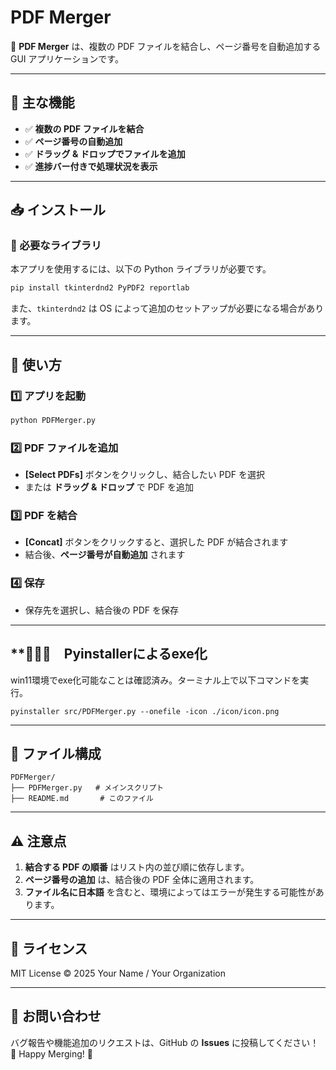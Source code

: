 # **PDF Merger**

🚀 **PDF Merger** は、複数の PDF ファイルを結合し、ページ番号を自動追加する GUI アプリケーションです。

---

## **📌 主な機能**
- ✅ **複数の PDF ファイルを結合**
- ✅ **ページ番号の自動追加**
- ✅ **ドラッグ & ドロップでファイルを追加**
- ✅ **進捗バー付きで処理状況を表示**

---

## **📥 インストール**
### **🔧 必要なライブラリ**
本アプリを使用するには、以下の Python ライブラリが必要です。

```bash
pip install tkinterdnd2 PyPDF2 reportlab
```

また、`tkinterdnd2` は OS によって追加のセットアップが必要になる場合があります。

---

## **🚀 使い方**
### **1️⃣ アプリを起動**
```bash
python PDFMerger.py
```

### **2️⃣ PDF ファイルを追加**
- **[Select PDFs]** ボタンをクリックし、結合したい PDF を選択
- または **ドラッグ & ドロップ** で PDF を追加

### **3️⃣ PDF を結合**
- **[Concat]** ボタンをクリックすると、選択した PDF が結合されます
- 結合後、**ページ番号が自動追加** されます

### **4️⃣ 保存**
- 保存先を選択し、結合後の PDF を保存

---
## **🏃‍♂️‍➡️　Pyinstallerによるexe化
win11環境でexe化可能なことは確認済み。ターミナル上で以下コマンドを実行。
```
pyinstaller src/PDFMerger.py --onefile -icon ./icon/icon.png
```

---

## **📂 ファイル構成**
```
PDFMerger/
├── PDFMerger.py   # メインスクリプト
├── README.md       # このファイル
```

---

## **⚠️ 注意点**
1. **結合する PDF の順番** はリスト内の並び順に依存します。
2. **ページ番号の追加** は、結合後の PDF 全体に適用されます。
3. **ファイル名に日本語** を含むと、環境によってはエラーが発生する可能性があります。

---

## **📜 ライセンス**
MIT License © 2025 Your Name / Your Organization

---

## **📩 お問い合わせ**
バグ報告や機能追加のリクエストは、GitHub の **Issues** に投稿してください！
🚀 Happy Merging! 🚀



